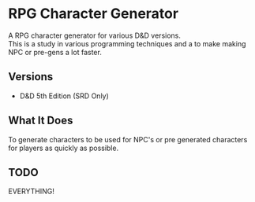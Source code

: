 # RPG Character Generator

A RPG character generator for various D&amp;D versions.  
This is a study in various programming techniques and a to make making NPC or pre-gens a lot faster.

## Versions
- D&D 5th Edition (SRD Only)

## What It Does
To generate characters to be used for NPC's or pre generated characters for players as quickly as possible.


## TODO
EVERYTHING!